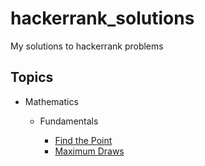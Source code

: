 # hackerrank_solutions
My solutions to hackerrank problems

## Topics

* Mathematics
  * Fundamentals
  
    * [Find the Point](https://github.com/faizankshaikh/hackerrank_solutions/blob/master/find_point.py)
    * [Maximum Draws](https://github.com/faizankshaikh/hackerrank_solutions/blob/master/maximum_draws.py)
